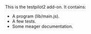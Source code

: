 This is the testpilot2 add-on.  It contains:

* A program (lib/main.js).
* A few tests.
* Some meager documentation.
